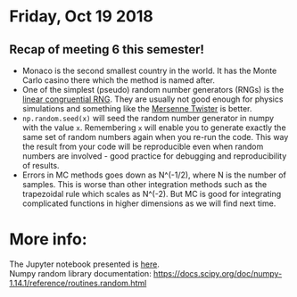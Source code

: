 # Friday, Oct 19 2018

## Recap of meeting 6 this semester!
- Monaco is the second smallest country in the world. It has the Monte Carlo casino there which the method is named after.
- One of the simplest (pseudo) random number generators (RNGs) is the [linear congruential RNG](https://en.wikipedia.org/wiki/Linear_congruential_generator). They are usually not good enough for physics simulations and something like the [Mersenne Twister](https://en.wikipedia.org/wiki/Mersenne_Twister) is better. 
- ```np.random.seed(x)``` will seed the random number generator in numpy with the value `x`. Remembering `x` will enable you to generate exactly the same set of random numbers again when you re-run the code. This way the result from your code will be reproducible even when random numbers are involved - good practice for debugging and reproducibility of results.
- Errors in MC methods goes down as N^(-1/2), where N is the number of samples. This is worse than other integration methods such as the trapezoidal rule which scales as N^(-2). But MC is good for integrating complicated functions in higher dimensions as we will find next time.

# More info:
The Jupyter notebook presented is [here](https://github.com/prickly-pythons/prickly-pythons/blob/master/code_from_meetings/Monte%20Carlo/Monte%20Carlo.ipynb).
<br>
Numpy random library documentation: https://docs.scipy.org/doc/numpy-1.14.1/reference/routines.random.html
